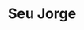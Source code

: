 ---
title: "Seu Jorge"
summary: "Brazilian musician, singer/songwriter and actor, born June 8, 1970 in Belford Roxo, Rio de Janeiro."
image: "seu-jorge.jpg"
apple_music_artist_url: "https://music.apple.com/gb/artist/seu-jorge/25510927"
wikipedia_url: "none"
---